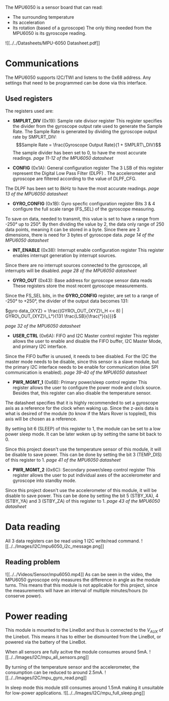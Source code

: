 The MPU6050 is a sensor board that can read:
- The surrounding temperature
- Its acceleration
- Its rotation (based of a gyroscope)
The only thing needed from the MPU6050 is its gyroscope reading.

![[../../Datasheets/MPU-6050 Datasheet.pdf]]

# Communications
The MPU6050 supports I2C/TWI and listens to the 0x68 address.
Any settings that need to be programmed can be done via this interface.
## Used registers
The registers used are:
- **SMPLRT_DIV** (0x19): Sample rate divisor register
This register specifies the divider from the gyroscope output rate used to generate the Sample Rate. The Sample Rate is generated by dividing the gyroscope output rate by SMPLRT_DIV: 
$$Sample Rate = \frac{Gyroscope Output Rate}{1 + SMPLRT\_DIV}$$
The sample divider has been set to 0, to have the most accurate readings.
*page 11-12 of the MPU6050 datasheet*

- **CONFIG** (0x1A): General configuration register
The 3 LSB of this register represent the Digital Low Pass Filter (DLPF) . The accelerometer and gyroscope are filtered according to the value of DLPF_CFG.

The DLPF has been set to 8kHz to have the most accurate readings.
*page 13 of the MPU6050 datasheet*

- **GYRO_CONFIG** (0x1B): Gyro specfic configuration register
Bits 3 & 4 configure the full scale range (FS_SEL) of the gyroscope measuring. 

To save on data, needed to transmit, this value is set to have a range from -250° up to 250°. By then dividing the value by 2, the data only range of 250 data points, meaning it can be stored in a byte.
Since there are 3 dimensions, there is need for 3 bytes of gyroscope data.
*page 14 of the MPU6050 datasheet*

- **INT_ENABLE** (0x38): Interrupt enable configuration register
This register enables interrupt generation by interrupt sources.

Since there are no interrupt sources connected to the gyroscope, all interrupts will be disabled.
*page 28 of the MPU6050 datasheet*

- **GYRO_OUT** (0x43): Base address for gyroscope sensor data reads
These registers store the most recent gyroscope measurements.

Since the FS_SEL bits, in the **GYRO_CONFIG** register, are set to a range of -250° to +250°, the divider of the output data becomes 131:

$gyro data_{XYZ} = \frac{(GYRO\_OUT_{XYZ}\_H << 8) | GYRO\_OUT_{XYZ}\_L°}{131 \frac{LSB}{\frac{°}{s}}}$

*page 32 of the MPU6050 datasheet*

- **USER_CTRL** (0x6A): FIFO and I2C Master control register
This register allows the user to enable and disable the FIFO buffer, I2C Master Mode, and primary I2C interface.

Since the FIFO buffer is unused, it needs to bee disabled.
For the I2C the master mode needs to be disable, since this sensor is a slave module, but the primary I2C interface needs to be enable for communication (else SPI communication is enabled).
*page 39-40 of the MPU6050 datasheet*

- **PWR_MGMT_1** (0x6B): Primary power/sleep control register
This register allows the user to configure the power mode and clock source. Besides that, this register can also disable the temperature sensor.

The datasheet specifies that it is highly recommended to set a gyroscope axis as a reference for the clock when waking up. Since the z-axis data is what is desired of the module (to know if the Mars Rover is toppled), this axis will be chosen as a reference.

By setting bit 6 (SLEEP) of this register to 1, the module can be set to a low power sleep mode. It can be later woken up by setting the same bit back to 0.

Since this project doesn't use the temperature sensor of this module, it will be disable to save power. This can be done by setting the bit 3 (TEMP_DIS) of this register to 1.
*page 41 of the MPU6050 datasheet*

- **PWR_MGMT_2** (0x6C): Secondary power/sleep control register
This register allows the user to put individual axes of the accelerometer and gyroscope into standby mode.

Since this project doesn't use the accelerometer of this module, it will be disable to save power. This can be done by setting the bit 5 (STBY_XA), 4 (STBY_YA) and 3 (STBY_ZA) of this register to 1.
*page 43 of the MPU6050 datasheet*

# Data reading
All 3 data registers can be read using 1 I2C write/read command.
![[../../Images/I2C/mpu6050_i2c_message.png]]

## Reading problem
![[../../Videos/Sensor/mpu6050.mp4]]
As can be seen in the video, the MPU6050 gyroscope only measures the difference in angle as the module turns. This means that this module is not applicable for this project, since the measurements will have an interval of multiple minutes/hours (to conserve power).
# Power reading
This module is mounted to the LineBot and thus is connected to the $V_{AUX}$ of the Linebot. This means it has to either be dismounted from the LineBot, or powered via the battery of the LineBot.

When all sensors are fully acitve the module consumes around 5mA.
![[../../Images/I2C/mpu_all_sensors.png]]

By turning of the temperature sensor and the accelerometer, the consumption can be reduced to around 2.5mA.
![[../../Images/I2C/mpu_gyro_read.png]]

In sleep mode this module still consumes around 1.5mA making it unsuitable for low-power applications.
![[../../Images/I2C/mpu_full_sleep.png]]